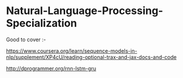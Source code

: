 # Natural-Language-Processing-Specialization




Good to cover :-

https://www.coursera.org/learn/sequence-models-in-nlp/supplement/XP4cU/reading-optional-trax-and-jax-docs-and-code

http://dprogrammer.org/rnn-lstm-gru